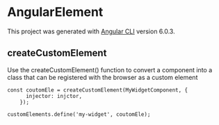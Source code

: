 # AngularElement

This project was generated with [Angular CLI](https://github.com/angular/angular-cli) version 6.0.3.

## createCustomElement
Use the createCustomElement() function to convert a component into a class that can be registered with the browser as a custom element


```
const coutomEle = createCustomElement(MyWidgetComponent, {
      injector: injctor,
    });

customElements.define('my-widget', coutomEle);

```
